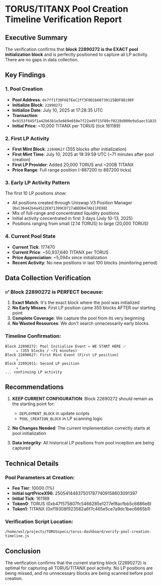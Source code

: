 # TORUS/TITANX Pool Creation Timeline Verification Report

## Executive Summary

The verification confirms that **block 22890272 is the EXACT pool initialization block** and is perfectly positioned to capture all LP activity. There are no gaps in data collection.

## Key Findings

### 1. Pool Creation
- **Pool Address**: `0x7ff1f30F6E7EeC2ff3F0D1b60739115BDF88190F`
- **Initialize Block**: `22890272`
- **Initialize Date**: July 10, 2025 at 17:28:35 UTC
- **Transaction**: `0x9153f645f1a42b63b1e5e669e650e7f22a49f15f89cf0228d800e9a5aec51815`
- **Initial Price**: ~10,000 TITANX per TORUS (tick 161189)

### 2. First LP Activity
- **First Mint Block**: `22890627` (355 blocks after initialization)
- **First Mint Time**: July 10, 2025 at 18:39:59 UTC (~71 minutes after pool creation)
- **First LP Provider**: Added 20,000 TORUS and ~200B TITANX
- **Price Range**: Full range position (-887200 to 887200 ticks)

### 3. Early LP Activity Pattern
The first 10 LP positions show:
- All positions created through Uniswap V3 Position Manager (`0xC36442b4a4522E871399CD717aBDD847Ab11FE88`)
- Mix of full-range and concentrated liquidity positions
- Initial activity concentrated in first 3 days (July 10-13, 2025)
- Positions ranging from small (2.14 TORUS) to large (20,000 TORUS)

### 4. Current Pool State
- **Current Tick**: 177470
- **Current Price**: ~50,937,640 TITANX per TORUS
- **Price Appreciation**: ~5,094x since initialization
- **Recent Activity**: No new positions in last 100 blocks (monitoring period)

## Data Collection Verification

### ✅ Block 22890272 is PERFECT because:

1. **Exact Match**: It's the exact block where the pool was initialized
2. **No Early Misses**: First LP position came 355 blocks AFTER our starting point
3. **Complete Coverage**: We capture the pool from its very beginning
4. **No Wasted Resources**: We don't search unnecessarily early blocks

### Timeline Confirmation:
```
Block 22890272: Pool Initialize Event ← WE START HERE ✅
     ↓ (355 blocks / ~71 minutes)
Block 22890627: First Mint Event (First LP position)
     ↓
Block 22891011: Second LP position
     ↓
... continuing LP activity
```

## Recommendations

1. **KEEP CURRENT CONFIGURATION**: Block 22890272 should remain as the starting point for:
   - `DEPLOYMENT_BLOCK` in update scripts
   - `POOL_CREATION_BLOCK` in LP scanning logic

2. **No Changes Needed**: The current implementation correctly starts at pool initialization

3. **Data Integrity**: All historical LP positions from pool inception are being captured

## Technical Details

### Pool Parameters at Creation:
- **Fee Tier**: 10000 (1%)
- **Initial sqrtPriceX96**: 250541448375017877409158603091397
- **Initial Tick**: 161189
- **Token0**: TORUS (0xb47f575807fc5466285e1277ef8acfbb5c6686e8)
- **Token1**: TITANX (0xf19308f923582a6f7c465e5ce7a9dc1bec6665b1)

### Verification Script Location:
`/home/wsl/projects/TORUSspecs/torus-dashboard/verify-pool-creation-timeline.js`

## Conclusion

The verification confirms that the current starting block (22890272) is optimal for capturing all TORUS/TITANX pool activity. No LP positions are being missed, and no unnecessary blocks are being scanned before pool creation.